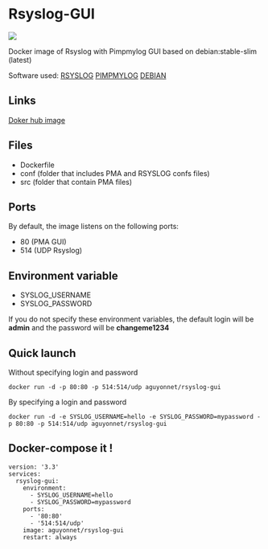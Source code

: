 ﻿# Rsyslog-GUI
![](https://www.syloe.com/wp-content/uploads/sites/12/2020/01/rsyslog-logo-768x261.png)

Docker image of Rsyslog with Pimpmylog GUI based on debian:stable-slim (latest)

Software used:
[RSYSLOG](https://www.rsyslog.com)
[PIMPMYLOG](https://www.pimpmylog.com)
[DEBIAN](https://www.debian.org)

## Links

[Doker hub image](https://hub.docker.com/r/aguyonnet/rsyslog-gui)

## Files

 - Dockerfile
 -  conf (folder that includes PMA and RSYSLOG confs files)
 - src (folder that contain PMA files)
## Ports

By default, the image listens on the following ports:

 - 80 (PMA GUI)
 - 514 (UDP Rsyslog)

## Environment variable 

 - SYSLOG_USERNAME
 - SYSLOG_PASSWORD

If you do not specify these environment variables, the default login will be **admin** and the password will be **changeme1234**
##  Quick launch
Without specifying login and password

    docker run -d -p 80:80 -p 514:514/udp aguyonnet/rsyslog-gui
By specifying a login and password

    docker run -d -e SYSLOG_USERNAME=hello -e SYSLOG_PASSWORD=mypassword -p 80:80 -p 514:514/udp aguyonnet/rsyslog-gui

## Docker-compose it !

    version: '3.3'
    services:
      rsyslog-gui:
        environment:
          - SYSLOG_USERNAME=hello
          - SYSLOG_PASSWORD=mypassword
        ports:
          - '80:80'
          - '514:514/udp'
        image: aguyonnet/rsyslog-gui
        restart: always
